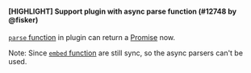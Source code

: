 #### [HIGHLIGHT] Support plugin with async parse function (#12748 by @fisker)

[`parse` function](https://prettier.io/docs/en/plugins.html#parsers) in plugin can return a [Promise](https://developer.mozilla.org/en-US/docs/Web/JavaScript/Reference/Global_Objects/Promise) now.

<!-- TODO: Discuss this before v3 release -->

Note: Since [`embed` function](https://prettier.io/docs/en/plugins.html#optional-embed) are still sync, so the async parsers can't be used.
